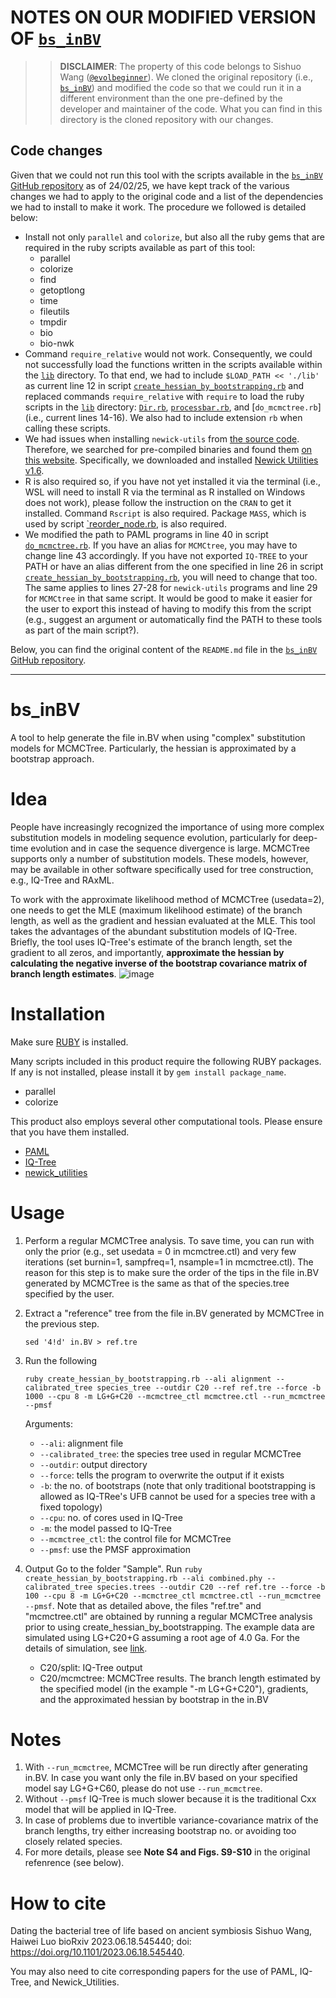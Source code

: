 # NOTES ON OUR MODIFIED VERSION OF [`bs_inBV`](https://github.com/evolbeginner/bs_inBV)

>> **DISCLAIMER**: The property of this code belongs to Sishuo Wang ([`@evolbeginner`](https://github.com/evolbeginner/bs_inBV)). We cloned the original repository (i.e., [`bs_inBV`](https://github.com/evolbeginner/bs_inBV)) and modified the code so that we could run it in a different environment than the one pre-defined by the developer and maintainer of the code. What you can find in this directory is the cloned repository with our changes.

## Code changes

Given that we could not run this tool with the scripts available in the [`bs_inBV` GitHub repository](https://github.com/evolbeginner/bs_inBV) as of 24/02/25, we have kept track of the various changes we had to apply to the original code and a list of the dependencies we had to install to make it work. The procedure we followed is detailed below:

* Install not only `parallel` and `colorize`, but also all the ruby gems that are required in the ruby scripts available as part of this tool:
  * parallel
  * colorize
  * find
  * getoptlong
  * time
  * fileutils
  * tmpdir
  * bio
  * bio-nwk
* Command `require_relative` would not work. Consequently, we could not successfully load the functions written in the scripts available within the [`lib`](lib/) directory. To that end, we had to include `$LOAD_PATH << './lib'` as current line 12 in script [`create_hessian_by_bootstrapping.rb`](create_hessian_by_bootstrapping.rb) and replaced commands `require_relative` with `require` to load the ruby scripts in the [`lib`](lib/) directory: [`Dir.rb`](lib/Dir.rb), [`processbar.rb`](lib/processbar.rb), and [`do_mcmctree.rb`] (i.e., current lines 14-16). We also had to include extension `rb` when calling these scripts.
* We had issues when installing `newick-utils` from [the source code](https://github.com/tjunier/newick_utils). Therefore, we searched for pre-compiled binaries and found them [on this website](https://web.archive.org/web/20210409163921/http://cegg.unige.ch/newick_utils). Specifically, we downloaded and installed [Newick Utilities v1.6](https://web.archive.org/web/20210409163921/http://cegg.unige.ch/pub/newick-utils-1.6-Linux-x86_64-disabled-extra.tar.gz).
* R is also required so, if you have not yet installed it via the terminal (i.e., WSL will need to install R via the terminal as R installed on Windows does not work), please follow the instruction on the `CRAN` to get it installed. Command `Rscript` is also required. Package `MASS`, which is used by script [`reorder_node.rb](reorder_node.rb), is also required.
* We modified the path to PAML programs in line 40 in script [`do_mcmctree.rb`](lib/do_mcmctree.rb). If you have an alias for `MCMCtree`, you may have to change line 43 accordingly. If you have not exported `IQ-TREE` to your PATH or have an alias different from the one specified in line 26 in script [`create_hessian_by_bootstrapping.rb`](create_hessian_by_bootstrapping.rb), you will need to change that too. The same applies to lines 27-28 for `newick-utils` programs and line 29 for `MCMCtree` in that same script. It would be good to make it easier for the user to export this instead of having to modify this from the script (e.g., suggest an argument or automatically find the PATH to these tools as part of the main script?).

Below, you can find the original content of the `README.md` file in the [`bs_inBV` GitHub repository](https://github.com/evolbeginner/bs_inBV).

---

# bs_inBV
A tool to help generate the file in.BV when using "complex" substitution models for MCMCTree. Particularly, the hessian is approximated by a bootstrap approach.

# Idea #
People have increasingly recognized the importance of using more complex substitution models in modeling sequence evolution, particularly for deep-time evolution and in case the sequence divergence is large. MCMCTree supports only a number of substitution models. These models, however, may be available in other software specifically used for tree construction, e.g., IQ-Tree and RAxML.

To work with the approximate likelihood method of MCMCTree (usedata=2), one needs to get the MLE (maximum likelihood estimate) of the branch length, as well as the gradient and hessian evaluated at the MLE. This tool takes the advantages of the abundant substitution models of IQ-Tree. Briefly, the tool uses IQ-Tree's estimate of the branch length, set the gradient to all zeros, and importantly, **approximate the hessian by calculating the negative inverse of the bootstrap covariance matrix of branch length estimates**.
![image](https://github.com/evolbeginner/bs_inBV/assets/8715751/6b7ae95a-f018-4331-8812-720601f637ed)


# Installation
Make sure [RUBY](https://www.ruby-lang.org/en/) is installed.

Many scripts included in this product require the following RUBY packages. If any is not installed, please install it by `gem install package_name`.
* parallel
* colorize

This product also employs several other computational tools. Please ensure that you have them installed.
* [PAML](https://github.com/abacus-gene/paml)
* [IQ-Tree](http://www.iqtree.org/)
* [newick_utilities](https://github.com/tjunier/newick_utils)

# Usage #
1. Perform a regular MCMCTree analysis. To save time, you can run with only the prior (e.g., set usedata = 0 in mcmctree.ctl) and very few iterations (set burnin=1, sampfreq=1, nsample=1 in mcmctree.ctl).
  The reason for this step is to make sure the order of the tips in the file in.BV generated by MCMCTree is the same as that of the species.tree specified by the user.

2. Extract a "reference" tree from the file in.BV generated by MCMCTree in the previous step.
  
    `sed '4!d' in.BV > ref.tre`

3. Run the following

    `ruby create_hessian_by_bootstrapping.rb --ali alignment --calibrated_tree species_tree --outdir C20 --ref ref.tre --force -b 1000 --cpu 8 -m LG+G+C20 --mcmctree_ctl mcmctree.ctl --run_mcmctree --pmsf`
    
    Arguments:
      * `--ali`: alignment file
      * `--calibrated_tree`: the species tree used in regular MCMCTree
      * `--outdir`: output directory
      * `--force`: tells the program to overwrite the output if it exists
      * `-b`: the no. of bootstraps (note that only traditional bootstrapping is allowed as IQ-TRee's UFB cannot be used for a species tree with a fixed topology)
      * `--cpu`: no. of cores used in IQ-Tree
      * `-m`: the model passed to IQ-Tree
      * `--mcmctree_ctl`: the control file for MCMCTree
      * `--pmsf`: use the PMSF approximation

4. Output
  Go to the folder "Sample". Run `ruby create_hessian_by_bootstrapping.rb --ali combined.phy --calibrated_tree species.trees --outdir C20 --ref ref.tre --force -b 100 --cpu 8 -m LG+G+C20 --mcmctree_ctl mcmctree.ctl --run_mcmctree --pmsf`. Note that as detailed above, the files "ref.tre" and "mcmctree.ctl" are obtained by running a regular MCMCTree analysis prior to using create_hessian_by_bootstrapping. The example data are simulated using LG+C20+G assuming a root age of 4.0 Ga. For the details of simulation, see [link](https://sishuowang2022.wordpress.com/2023/06/20/substitution-models-lgcxx-and-cxxlg-differ-in-iq-tree/).
    * C20/split:  IQ-Tree output
    * C20/mcmctree:  MCMCTree results. The branch length estimated by the specified model (in the example "-m LG+G+C20"), gradients, and the approximated hessian by bootstrap in the in.BV

# Notes #
1. With `--run_mcmctree`, MCMCTree will be run directly after generating in.BV. In case you want only the file in.BV based on your specified model say LG+G+C60, please do not use `--run_mcmctree`.
2. Without `--pmsf` IQ-Tree is much slower because it is the traditional Cxx model that will be applied in IQ-Tree.
3. In case of problems due to invertible variance-covariance matrix of the branch lengths, try either increasing bootstrap no. or avoiding too closely related species.
4. For more details, please see **Note S4 and Figs. S9-S10** in the original refenrence (see below).

# How to cite
Dating the bacterial tree of life based on ancient symbiosis Sishuo Wang, Haiwei Luo bioRxiv 2023.06.18.545440; doi: https://doi.org/10.1101/2023.06.18.545440.

You may also need to cite corresponding papers for the use of PAML, IQ-Tree, and Newick_Utilities.
